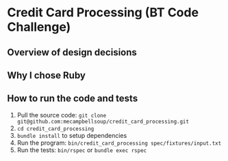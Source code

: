 # Credit Card Processing (BT Code Challenge)

## Overview of design decisions

## Why I chose Ruby

## How to run the code and tests

1. Pull the source code: `git clone git@github.com:mecampbellsoup/credit_card_processing.git`
1. `cd credit_card_processing`
1. `bundle install` to setup dependencies
1. Run the program: `bin/credit_card_processing spec/fixtures/input.txt`
1. Run the tests: `bin/rspec` or `bundle exec rspec`
